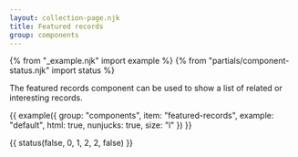 ```yaml
---
layout: collection-page.njk
title: Featured records
group: components
---
```


{% from "_example.njk" import example %}
{% from "partials/component-status.njk" import status %}

The featured records component can be used to show a list of related or interesting records.

{{ example({ group: "components", item: "featured-records", example: "default", html: true, nunjucks: true, size: "l" }) }}

{{ status(false, 0, 1, 2, 2, false) }}
